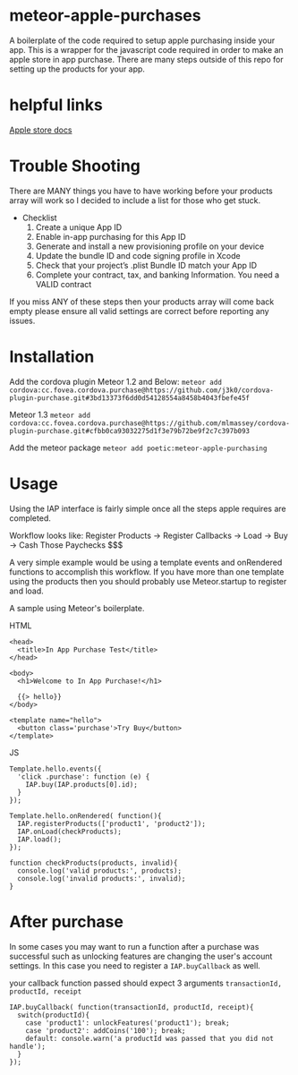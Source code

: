 # meteor-apple-purchases
A boilerplate of the code required to setup apple purchasing inside your app.  This is a wrapper for the javascript code required in order to make an apple store in app purchase.  There are many steps outside of this repo for setting up the products for your app.

# helpful links
[Apple store docs](https://developer.apple.com/in-app-purchase/)

# Trouble Shooting

There are MANY things you have to have working before your products array will work so I decided to include a list for those who get stuck.

* Checklist
  1. Create a unique App ID
  2. Enable in-app purchasing for this App ID
  3. Generate and install a new provisioning profile on your device
  4. Update the bundle ID and code signing profile in Xcode
  5. Check that your project’s .plist Bundle ID match your App ID
  6. Complete your contract, tax, and banking Information. You need a VALID contract

If you miss ANY of these steps then your products array will come back empty please ensure all valid settings are correct before reporting any issues.

# Installation

Add the cordova plugin Meteor 1.2 and Below: 
`meteor add cordova:cc.fovea.cordova.purchase@https://github.com/j3k0/cordova-plugin-purchase.git#3bd13373f6dd0d54128554a8458b4043fbefe45f`

Meteor 1.3
`meteor add cordova:cc.fovea.cordova.purchase@https://github.com/mlmassey/cordova-plugin-purchase.git#cfbb0ca93032275d1f3e79b72be9f2c7c397b093`

Add the meteor package
`meteor add poetic:meteor-apple-purchasing`

# Usage

Using the IAP interface is fairly simple once all the steps apple requires are completed.

Workflow looks like:
Register Products -> Register Callbacks -> Load -> Buy -> Cash Those Paychecks $$$

A very simple example would be using a template events and onRendered functions to accomplish this workflow.  If you have more than one template using the products then you should probably use Meteor.startup to register and load.  

A sample using Meteor's boilerplate.  

HTML

```
<head>
  <title>In App Purchase Test</title>
</head>

<body>
  <h1>Welcome to In App Purchase!</h1>

  {{> hello}}
</body>

<template name="hello">
  <button class='purchase'>Try Buy</button>
</template>
```

JS

```
Template.hello.events({
  'click .purchase': function (e) {
    IAP.buy(IAP.products[0].id);
  }
});

Template.hello.onRendered( function(){
  IAP.registerProducts(['product1', 'product2']);
  IAP.onLoad(checkProducts);
  IAP.load();
});

function checkProducts(products, invalid){
  console.log('valid products:', products);
  console.log('invalid products:', invalid);
}
```

# After purchase

In some cases you may want to run a function after a purchase was successful such as unlocking features are changing the user's account settings.  In this case you need to register a `IAP.buyCallback` as well.

your callback function passed should expect 3 arguments `transactionId, productId, receipt`
```
IAP.buyCallback( function(transactionId, productId, receipt){
  switch(productId){
    case 'product1': unlockFeatures('product1'); break;
    case 'product2': addCoins('100'); break;
    default: console.warn('a productId was passed that you did not handle');
  }
});
```
